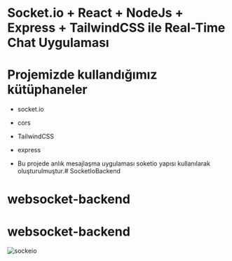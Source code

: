 # Socket.io + React + NodeJs + Express + TailwindCSS ile Real-Time Chat Uygulaması
# Projemizde kullandığımız kütüphaneler
- socket.io
- cors
- TailwindCSS
- express

- Bu projede anlık mesajlaşma uygulaması soketio yapısı kullanılarak oluşturulmuştur.# SocketIoBackend
# websocket-backend
# websocket-backend
![sockeio](https://github.com/user-attachments/assets/6c1346d3-d683-4056-9f2f-cebe3cbe65e3)
